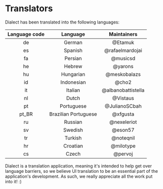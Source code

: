 # Translators

Dialect has been translated into the following languages:

Language code  | Language             | Maintainers
:------------: | :------------------: | :-----------------:
de             | German               | @Etamuk
es             | Spanish              | @rafaelmardojai
fa             | Persian              | @musicsd
he             | Hebrew               | @yarons
hu             | Hungarian            | @meskobalazs
id             | Indonesian           | @cho2
it             | Italian              | @albanobattistella
nl             | Dutch                | @Vistaus
pt             | Portuguese           | @JulianoSCbah
pt_BR          | Brazilian Portuguese | @xfgusta
ru             | Russian              | @nexeleriot
sv             | Swedish              | @eson57
tr             | Turkish              | @noteqnil
hr             | Croatian             | @milotype
cs             | Czech                | @pervoj

Dialect is a translation application, meaning it's intended to help get over language barriers, so we believe UI translation to be an essential part of the application's development. As such, we really appreciate all the work put into it! :)
